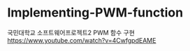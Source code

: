 # Implementing-PWM-function
국민대학교 소프트웨어프로젝트2 PWM 함수 구현 <br>
https://www.youtube.com/watch?v=4CwfgpdEAME
